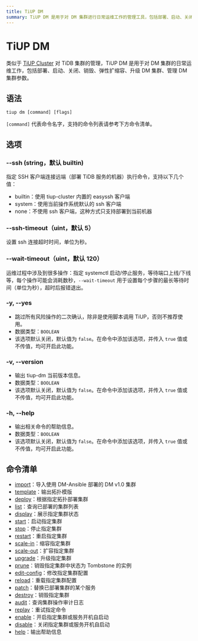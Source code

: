 ```yaml
---
title: TiUP DM
summary: TiUP DM 是用于对 DM 集群进行日常运维工作的管理工具，包括部署、启动、关闭、销毁、弹性扩缩容、升级、参数管理等操作。命令包括 import、template、deploy、list、display、start、stop、restart、scale-in、scale-out、upgrade、prune、edit-config、reload、patch、destroy、audit、replay、enable、disable、help。
---
```


# TiUP DM

类似于 [TiUP Cluster](/tiup/tiup-component-cluster.md) 对 TiDB 集群的管理，TiUP DM 是用于对 DM 集群的日常运维工作，包括部署、启动、关闭、销毁、弹性扩缩容、升级 DM 集群、管理 DM 集群参数。

## 语法

```shell
tiup dm [command] [flags]
```

`[command]` 代表命令名字，支持的命令列表请参考下方命令清单。

## 选项

### --ssh (string，默认 builtin)

指定 SSH 客户端连接远端（部署 TiDB 服务的机器）执行命令，支持以下几个值：

- builtin：使用 tiup-cluster 内置的 easyssh 客户端
- system：使用当前操作系统默认的 ssh 客户端
- none：不使用 ssh 客户端，这种方式只支持部署到当前机器

### --ssh-timeout（uint，默认 5）

设置 ssh 连接超时时间，单位为秒。

### --wait-timeout（uint，默认 120）

运维过程中涉及到很多操作：指定 systemctl 启动/停止服务，等待端口上线/下线等，每个操作可能会消耗数秒，`--wait-timeout` 用于设置每个步骤的最长等待时间（单位为秒），超时后报错退出。

### -y, --yes

- 跳过所有风险操作的二次确认，除非是使用脚本调用 TiUP，否则不推荐使用。
- 数据类型：`BOOLEAN`
- 该选项默认关闭，默认值为 `false`。在命令中添加该选项，并传入 `true` 值或不传值，均可开启此功能。

### -v, --version

- 输出 tiup-dm 当前版本信息。
- 数据类型：`BOOLEAN`
- 该选项默认关闭，默认值为 `false`。在命令中添加该选项，并传入 `true` 值或不传值，均可开启此功能。

### -h, --help

- 输出相关命令的帮助信息。
- 数据类型：`BOOLEAN`
- 该选项默认关闭，默认值为 `false`。在命令中添加该选项，并传入 `true` 值或不传值，均可开启此功能。

## 命令清单

- [import](/tiup/tiup-component-dm-import.md)：导入使用  DM-Ansible 部署的 DM v1.0 集群
- [template](/tiup/tiup-component-dm-template.md)：输出拓扑模版
- [deploy](/tiup/tiup-component-dm-deploy.md)：根据指定拓扑部署集群
- [list](/tiup/tiup-component-dm-list.md)：查询已部署的集群列表
- [display](/tiup/tiup-component-dm-display.md)：展示指定集群状态
- [start](/tiup/tiup-component-dm-start.md)：启动指定集群
- [stop](/tiup/tiup-component-dm-stop.md)：停止指定集群
- [restart](/tiup/tiup-component-dm-restart.md)：重启指定集群
- [scale-in](/tiup/tiup-component-dm-scale-in.md)：缩容指定集群
- [scale-out](/tiup/tiup-component-dm-scale-out.md)：扩容指定集群
- [upgrade](/tiup/tiup-component-dm-upgrade.md)：升级指定集群
- [prune](/tiup/tiup-component-dm-prune.md)：销毁指定集群中状态为 Tombstone 的实例
- [edit-config](/tiup/tiup-component-dm-edit-config.md)：修改指定集群配置
- [reload](/tiup/tiup-component-dm-reload.md)：重载指定集群配置
- [patch](/tiup/tiup-component-dm-patch.md)：替换已部署集群的某个服务
- [destroy](/tiup/tiup-component-dm-destroy.md)：销毁指定集群
- [audit](/tiup/tiup-component-dm-audit.md)：查询集群操作审计日志
- [replay](/tiup/tiup-component-dm-replay.md)：重试指定命令
- [enable](/tiup/tiup-component-dm-enable.md)：开启指定集群或服务开机自启动
- [disable](/tiup/tiup-component-dm-disable.md)：关闭指定集群或服务开机自启动
- [help](/tiup/tiup-component-dm-help.md)：输出帮助信息